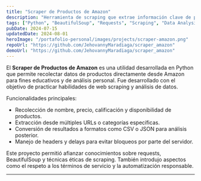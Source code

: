 ```yaml
---
title: "Scraper de Productos de Amazon"
description: "Herramienta de scraping que extrae información clave de productos en Amazon como nombre, precio, calificación y disponibilidad. Útil para análisis de mercado y seguimiento de precios."
tags: ["Python", "BeautifulSoup", "Requests", "Scraping", "Data Analysis"]
pubDate: 2024-07-15
updatedDate: 2024-08-01
heroImage: "/portafolio-personal/images/projects/scraper-amazon.png"
repoUrl: "https://github.com/JehovannyMaradiaga/scraper_amazon"
demoUrl: "https://github.com/JehovannyMaradiaga/scraper_amazon"
---
```


El **Scraper de Productos de Amazon** es una utilidad desarrollada en Python que permite recolectar datos de productos directamente desde Amazon para fines educativos y de análisis personal. Fue desarrollado con el objetivo de practicar habilidades de web scraping y análisis de datos.

Funcionalidades principales:

- Recolección de nombre, precio, calificación y disponibilidad de productos.
- Extracción desde múltiples URLs o categorías específicas.
- Conversión de resultados a formatos como CSV o JSON para análisis posterior.
- Manejo de headers y delays para evitar bloqueos por parte del servidor.

Este proyecto permitió afianzar conocimientos sobre requests, BeautifulSoup y técnicas éticas de scraping. También introdujo aspectos como el respeto a los términos de servicio y la automatización responsable.

---
